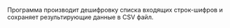 Программа производит дешифровку списка входящих строк-шифров и сохраняет результирующие данные в CSV файл.